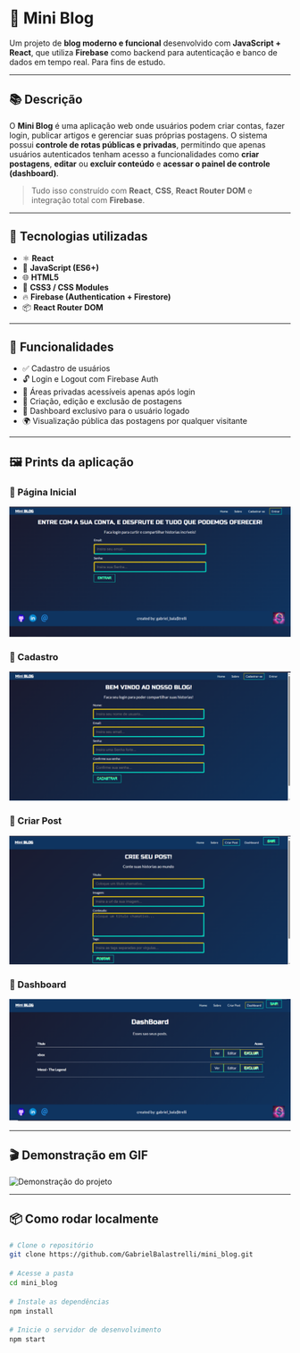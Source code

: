 # 📝 Mini Blog

Um projeto de **blog moderno e funcional** desenvolvido com **JavaScript + React**, que utiliza **Firebase** como backend para autenticação e banco de dados em tempo real. Para fins de estudo.

---

## 📚 Descrição

O **Mini Blog** é uma aplicação web onde usuários podem criar contas, fazer login, publicar artigos e gerenciar suas próprias postagens. O sistema possui **controle de rotas públicas e privadas**, permitindo que apenas usuários autenticados tenham acesso a funcionalidades como **criar postagens**, **editar** ou **excluir conteúdo** e **acessar o painel de controle (dashboard)**.

> Tudo isso construído com **React**, **CSS**, **React Router DOM** e integração total com **Firebase**.

---

## 🚀 Tecnologias utilizadas

- ⚛️ **React**
- 🧠 **JavaScript (ES6+)**
- 🌐 **HTML5**
- 🎨 **CSS3 / CSS Modules**
- 🔥 **Firebase (Authentication + Firestore)**
- 📦 **React Router DOM**

---

## 🔐 Funcionalidades

- ✅ Cadastro de usuários
- 🔓 Login e Logout com Firebase Auth
- 🔐 Áreas privadas acessíveis apenas após login
- 📝 Criação, edição e exclusão de postagens
- 📂 Dashboard exclusivo para o usuário logado
- 🌍 Visualização pública das postagens por qualquer visitante

---

## 🖼️ Prints da aplicação

### 🔹 Página Inicial
![Página Inicial](./assets_readme/login.PNG)

### 🔹 Cadastro
![Cadastro](./assets_readme/register.PNG)

### 🔹 Criar Post
![Criar Post](./assets_readme/createPost.PNG)

### 🔹 Dashboard
![Dashboard](./assets_readme/dashboard.png)

---

## 🎬 Demonstração em GIF

![Demonstração do projeto](./assets_readme/gif1.gif)

---

## 📦 Como rodar localmente

```bash
# Clone o repositório
git clone https://github.com/GabrielBalastrelli/mini_blog.git

# Acesse a pasta
cd mini_blog

# Instale as dependências
npm install

# Inicie o servidor de desenvolvimento
npm start
